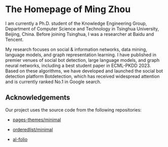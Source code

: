 # The Homepage of Ming Zhou

I am currently a Ph.D. student of the Knowledge Engineering Group, Department of Computer Science and Technology in Tsinghua University, Beijing, China. Before joining Tsinghua, I was a researcher at Baidu and Tencent.

My research focuses on social & information networks, data mining, language models, and graph representation learning. I have published in premier venues of social bot detection, large language models, and graph neural networks, including a best student paper in ECML-PKDD 2023. Based on these algorithms, we have developed and launched the social bot detection platform Botdetection, which has received widespread attention and is currently ranked No.1 in Google search.

## Acknowledgements

Our project uses the source code from the following repositories:

* [pages-themes/minimal](https://github.com/pages-themes/minimal)

* [orderedlist/minimal](https://github.com/orderedlist/minimal)

* [al-folio](https://github.com/alshedivat/al-folio)
